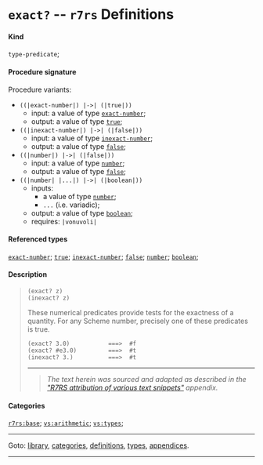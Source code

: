 

<a id='definition__r7rs__exact_3f'></a>

# `exact?` -- `r7rs` Definitions


#### Kind

`type-predicate`;


#### Procedure signature

Procedure variants:
 * `((|exact-number|) |->| (|true|))`
   * input: a value of type [`exact-number`](../../r7rs/types/exact-number.md#type__r7rs__exact-number);
   * output: a value of type [`true`](../../r7rs/types/true.md#type__r7rs__true);
 * `((|inexact-number|) |->| (|false|))`
   * input: a value of type [`inexact-number`](../../r7rs/types/inexact-number.md#type__r7rs__inexact-number);
   * output: a value of type [`false`](../../r7rs/types/false.md#type__r7rs__false);
 * `((|number|) |->| (|false|))`
   * input: a value of type [`number`](../../r7rs/types/number.md#type__r7rs__number);
   * output: a value of type [`false`](../../r7rs/types/false.md#type__r7rs__false);
 * `((|number| |...|) |->| (|boolean|))`
   * inputs:
     * a value of type [`number`](../../r7rs/types/number.md#type__r7rs__number);
     * `...` (i.e. variadic);
   * output: a value of type [`boolean`](../../r7rs/types/boolean.md#type__r7rs__boolean);
   * requires: `|vonuvoli|`


#### Referenced types

[`exact-number`](../../r7rs/types/exact-number.md#type__r7rs__exact-number);
[`true`](../../r7rs/types/true.md#type__r7rs__true);
[`inexact-number`](../../r7rs/types/inexact-number.md#type__r7rs__inexact-number);
[`false`](../../r7rs/types/false.md#type__r7rs__false);
[`number`](../../r7rs/types/number.md#type__r7rs__number);
[`boolean`](../../r7rs/types/boolean.md#type__r7rs__boolean);


#### Description

> ````
> (exact? z)
> (inexact? z)
> ````
> 
> 
> These numerical predicates provide tests for the exactness of a
> quantity.  For any Scheme number, precisely one of these predicates
> is true.
> 
> ````
> (exact? 3.0)           ===>  #f
> (exact? #e3.0)         ===>  #t
> (inexact? 3.)          ===>  #t
> ````
> 
> 
> ----
> > *The text herein was sourced and adapted as described in the ["R7RS attribution of various text snippets"](../../r7rs/appendices/attribution.md#appendix__r7rs__attribution) appendix.*


#### Categories

[`r7rs:base`](../../r7rs/categories/r7rs_3a_base.md#category__r7rs__r7rs_3a_base);
[`vs:arithmetic`](../../r7rs/categories/vs_3a_arithmetic.md#category__r7rs__vs_3a_arithmetic);
[`vs:types`](../../r7rs/categories/vs_3a_types.md#category__r7rs__vs_3a_types);

----

Goto: [library](../../r7rs/_index.md#library__r7rs), [categories](../../r7rs/categories/_index.md#toc__r7rs__categories), [definitions](../../r7rs/definitions/_index.md#toc__r7rs__definitions), [types](../../r7rs/types/_index.md#toc__r7rs__types), [appendices](../../r7rs/appendices/_index.md#toc__r7rs__appendices).

----

